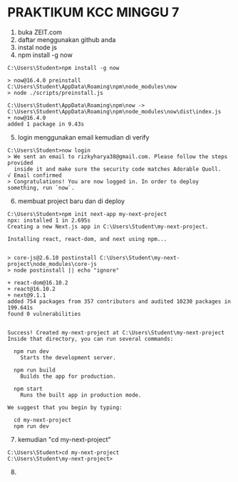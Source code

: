 # PRAKTIKUM KCC MINGGU 7

1. buka ZEIT.com
2. daftar menggunakan github anda
3. instal node js
4. npm install -g now
```
C:\Users\Student>npm install -g now

> now@16.4.0 preinstall C:\Users\Student\AppData\Roaming\npm\node_modules\now
> node ./scripts/preinstall.js

C:\Users\Student\AppData\Roaming\npm\now -> C:\Users\Student\AppData\Roaming\npm\node_modules\now\dist\index.js
+ now@16.4.0
added 1 package in 9.43s
```
5. login menggunakan email kemudian di verify
```
C:\Users\Student>now login
> We sent an email to rizkyharya38@gmail.com. Please follow the steps provided
  inside it and make sure the security code matches Adorable Quoll.
√ Email confirmed
> Congratulations! You are now logged in. In order to deploy something, run `now`.
```
6. membuat project baru dan di deploy
```
C:\Users\Student>npm init next-app my-next-project
npx: installed 1 in 2.695s
Creating a new Next.js app in C:\Users\Student\my-next-project.

Installing react, react-dom, and next using npm...


> core-js@2.6.10 postinstall C:\Users\Student\my-next-project\node_modules\core-js
> node postinstall || echo "ignore"

+ react-dom@16.10.2
+ react@16.10.2
+ next@9.1.1
added 754 packages from 357 contributors and audited 10230 packages in 199.641s
found 0 vulnerabilities


Success! Created my-next-project at C:\Users\Student\my-next-project
Inside that directory, you can run several commands:

  npm run dev
    Starts the development server.

  npm run build
    Builds the app for production.

  npm start
    Runs the built app in production mode.

We suggest that you begin by typing:

  cd my-next-project
  npm run dev
```

7. kemudian "cd my-next-project"
```
C:\Users\Student>cd my-next-project
C:\Users\Student\my-next-project>
```

8. 
